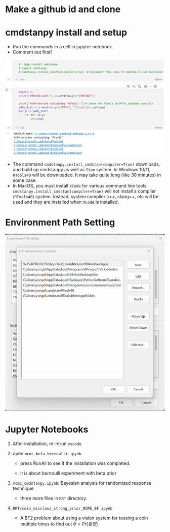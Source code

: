 # Make a github id and clone

# cmdstanpy install and setup
- Run the commands in a cell in jupyter notebook.
- Comment out first!

![cmdstanpy install](cmdstanpy_install.png)

- The command `cmdstanpy.install_cmdstan(compiler=True)` downloads, and build up cmdstanpy as well as `Stan` system. In Windows 10/11, `RTools40` will be downloaded. It may take quite long (like 30 minutes) in some case.
- In MacOS, you must install `XCode` for various command line tools. `cmdstanpy.install_cmdstan(compiler=True)` will not install a compiler (`RTools40`) system. Instead, system compiler c++, clang++, etc will be used and they are installed when `XCode` is installed.

# Environment Path Setting

![Environment Path Setting](env-path-setting.png)


# Jupyter Notebooks

1. After installation, re-rerun `vscode`
2. open `mcmc_beta_bernoulli.ipynb`
    - press RunAll to see if the installation was completed.

    - it is about bernoulli experiment with beta prior

3. `mcmc_cmdstanpy.ipynb`: Bayesian analysis for randomized response technique.
    - three more files in `RRT` directory.

4. `RRT/coin_misclass_strong_prior_ROPE_BF.ipynb`
    - A BF2 problem about using a vision system for tossing a coin multiple times to find out $\theta=Pr[앞면]$
